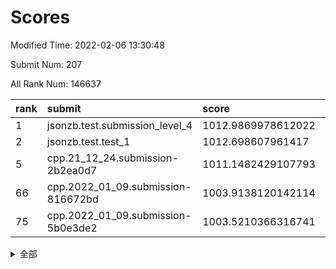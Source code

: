# Scores

Modified Time: 2022-02-06 13:30:48

Submit Num: 207

All Rank Num: 146637

| rank |               submit               |       score        |       sigma        | pk_num |
| :--- | :--------------------------------- | :----------------- | :----------------- | :----- |
| 1    | jsonzb.test.submission_level_4     | 1012.9869978612022 | 0.8177609291135746 | 2839   |
| 2    | jsonzb.test.test_1                 | 1012.698607961417  | 0.7942192142209401 | 2841   |
| 5    | cpp.21_12_24.submission-2b2ea0d7   | 1011.1482429107793 | 0.7724092991983071 | 2834   |
| 66   | cpp.2022_01_09.submission-816672bd | 1003.9138120142114 | 0.7042601291866522 | 2836   |
| 75   | cpp.2022_01_09.submission-5b0e3de2 | 1003.5210366316741 | 0.7138656325996179 | 2836   |


<details>
<summary>全部</summary>

| rank |                 submit                 |       score        |       sigma        | pk_num |
| :--- | :------------------------------------- | :----------------- | :----------------- | :----- |
| 1    | jsonzb.test.submission_level_4         | 1012.9869978612022 | 0.8177609291135746 | 2839   |
| 2    | jsonzb.test.test_1                     | 1012.698607961417  | 0.7942192142209401 | 2841   |
| 3    | gobigger.level_3.submission_level_3_13 | 1011.8242426539526 | 0.7964154561788406 | 2830   |
| 4    | gobigger.level_3.submission_level_3_35 | 1011.4497479541087 | 0.7685380305000564 | 2835   |
| 5    | cpp.21_12_24.submission-2b2ea0d7       | 1011.1482429107793 | 0.7724092991983071 | 2834   |
| 6    | gobigger.level_3.submission_level_3_8  | 1011.1044185489001 | 0.7796878001531926 | 2833   |
| 7    | gobigger.level_3.submission_level_3_46 | 1010.8818220503516 | 0.7583468693502937 | 2836   |
| 8    | gobigger.level_3.submission_level_3_30 | 1010.8597069801317 | 0.7779983362776568 | 2836   |
| 9    | gobigger.level_3.submission_level_3_25 | 1010.8311872056071 | 0.7580596907141857 | 2840   |
| 10   | gobigger.level_3.submission_level_3_40 | 1010.8006618591074 | 0.760790619210127  | 2837   |
| 11   | gobigger.level_3.submission_level_3_45 | 1010.7854552685683 | 0.7706297385888318 | 2831   |
| 12   | gobigger.level_3.submission_level_3_7  | 1010.6998240263792 | 0.7631900733779383 | 2835   |
| 13   | gobigger.level_3.submission_level_3_49 | 1010.6795069427029 | 0.7692505337504398 | 2831   |
| 14   | gobigger.level_3.submission_level_3_5  | 1010.5810014591153 | 0.7632502428341132 | 2836   |
| 15   | gobigger.level_3.submission_level_3_6  | 1010.5670716219246 | 0.7539443659847299 | 2831   |
| 16   | gobigger.level_3.submission_level_3_2  | 1010.5114596609889 | 0.7442657383367989 | 2835   |
| 17   | gobigger.level_3.submission_level_3_37 | 1010.4802939003112 | 0.7546608968437205 | 2835   |
| 18   | gobigger.level_3.submission_level_3_38 | 1010.4439723391536 | 0.7637302133987168 | 2832   |
| 19   | gobigger.level_3.submission_level_3_19 | 1010.267428030153  | 0.7578162656708559 | 2836   |
| 20   | gobigger.level_3.submission_level_3_36 | 1010.184564962519  | 0.7809243718805152 | 2838   |
| 21   | gobigger.level_3.submission_level_3_29 | 1010.1583414179016 | 0.7583015863670306 | 2830   |
| 22   | gobigger.level_3.submission_level_3_1  | 1010.1389260887636 | 0.7349563279041598 | 2821   |
| 23   | gobigger.level_3.submission_level_3_42 | 1010.0800916683114 | 0.7524698071434546 | 2829   |
| 24   | gobigger.level_3.submission_level_3_27 | 1009.9119419507872 | 0.751009067112984  | 2838   |
| 25   | gobigger.level_3.submission_level_3_11 | 1009.8580839189146 | 0.7669432250943712 | 2832   |
| 26   | gobigger.level_3.submission_level_3_3  | 1009.8458586605976 | 0.7460461503472747 | 2832   |
| 27   | gobigger.level_3.submission_level_3_43 | 1009.8360720096066 | 0.752474379494542  | 2835   |
| 28   | gobigger.level_3.submission_level_3_32 | 1009.812955528064  | 0.7617019022612893 | 2828   |
| 29   | gobigger.level_3.submission_level_3_48 | 1009.785105686427  | 0.7785004837210479 | 2835   |
| 30   | gobigger.level_3.submission_level_3_17 | 1009.7717923293835 | 0.7541353587135723 | 2833   |
| 31   | gobigger.level_3.submission_level_3_14 | 1009.6949108126519 | 0.7623917722728649 | 2830   |
| 32   | gobigger.level_3.submission_level_3_44 | 1009.6677260080814 | 0.7317322714256274 | 2834   |
| 33   | gobigger.level_3.submission_level_3_28 | 1009.5995245515267 | 0.7604447621741117 | 2834   |
| 34   | gobigger.level_3.submission_level_3_23 | 1009.5737791479571 | 0.7328250471553117 | 2830   |
| 35   | gobigger.level_3.submission_level_3_33 | 1009.539995124605  | 0.744171737452566  | 2834   |
| 36   | gobigger.level_3.submission_level_3_22 | 1009.5336062905303 | 0.7442377823473707 | 2831   |
| 37   | gobigger.level_3.submission_level_3_12 | 1009.5261024860371 | 0.7515208139847909 | 2827   |
| 38   | gobigger.level_3.submission_level_3_21 | 1009.4416917252411 | 0.7517418226808787 | 2833   |
| 39   | gobigger.level_3.submission_level_3_47 | 1009.4074374024135 | 0.7624284745134134 | 2833   |
| 40   | gobigger.level_3.submission_level_3_41 | 1009.3377894883085 | 0.7284850412575317 | 2832   |
| 41   | gobigger.level_3.submission_level_3_15 | 1009.3083962652581 | 0.7348092649471271 | 2832   |
| 42   | gobigger.level_3.submission_level_3_31 | 1009.2917122436631 | 0.7584279353499284 | 2835   |
| 43   | gobigger.level_3.submission_level_3_39 | 1009.2474454234001 | 0.7465627081570316 | 2831   |
| 44   | gobigger.level_3.submission_level_3_4  | 1009.1833846948683 | 0.733697251875559  | 2836   |
| 45   | gobigger.level_3.submission_level_3_0  | 1009.0327867741511 | 0.7436576347500289 | 2834   |
| 46   | gobigger.level_3.submission_level_3_9  | 1008.9825836500389 | 0.7353751537076254 | 2834   |
| 47   | gobigger.level_3.submission_level_3_16 | 1008.91758646889   | 0.7535963182453411 | 2835   |
| 48   | gobigger.level_3.submission_level_3_18 | 1008.8479566940706 | 0.7442106196251904 | 2834   |
| 49   | gobigger.level_3.submission_level_3_20 | 1008.7957838905304 | 0.748692548795112  | 2832   |
| 50   | gobigger.level_3.submission_level_3_24 | 1008.6892459106058 | 0.7568534777245473 | 2833   |
| 51   | gobigger.level_3.submission_level_3_10 | 1008.6384301226361 | 0.7364639700251302 | 2835   |
| 52   | gobigger.level_3.submission_level_3_34 | 1008.4072238859486 | 0.7422765619384352 | 2835   |
| 53   | gobigger.level_3.submission_level_3_26 | 1008.4023986410076 | 0.7363572643158011 | 2831   |
| 54   | gobigger.level_1.submission_level_1_43 | 1004.7453495533072 | 0.718665528121262  | 2834   |
| 55   | gobigger.level_1.submission_level_1_3  | 1004.592565276094  | 0.7269544597498173 | 2836   |
| 56   | gobigger.level_1.submission_level_1_34 | 1004.5110591493825 | 0.7228760725214751 | 2830   |
| 57   | gobigger.level_1.submission_level_1_11 | 1004.4189199813582 | 0.7210722673193712 | 2827   |
| 58   | gobigger.level_1.submission_level_1_9  | 1004.3457993211142 | 0.7098327453986414 | 2833   |
| 59   | gobigger.level_1.submission_level_1_6  | 1004.336771467162  | 0.7186246366309466 | 2834   |
| 60   | gobigger.level_1.submission_level_1_5  | 1004.1980357941007 | 0.7222984575183408 | 2838   |
| 61   | gobigger.level_1.submission_level_1_33 | 1004.0845915205555 | 0.7164146041760188 | 2831   |
| 62   | gobigger.level_1.submission_level_1_41 | 1004.0235338540786 | 0.7260902054119334 | 2832   |
| 63   | gobigger.level_1.submission_level_1_22 | 1004.0164030071326 | 0.7255856439772779 | 2831   |
| 64   | gobigger.level_1.submission_level_1_12 | 1004.0079300316373 | 0.7289340206909835 | 2834   |
| 65   | gobigger.level_1.submission_level_1_21 | 1003.9193456212014 | 0.7152196710381418 | 2841   |
| 66   | cpp.2022_01_09.submission-816672bd     | 1003.9138120142114 | 0.7042601291866522 | 2836   |
| 67   | gobigger.level_1.submission_level_1_38 | 1003.7324593232154 | 0.715638309527862  | 2831   |
| 68   | gobigger.level_1.submission_level_1_42 | 1003.6757333938316 | 0.7100176587877032 | 2832   |
| 69   | gobigger.level_1.submission_level_1_28 | 1003.6739996328696 | 0.7110026843931639 | 2837   |
| 70   | gobigger.level_1.submission_level_1_1  | 1003.6242087441054 | 0.7251082212573567 | 2837   |
| 71   | gobigger.level_1.submission_level_1_39 | 1003.6134837032689 | 0.7284091593048416 | 2834   |
| 72   | gobigger.level_1.submission_level_1_26 | 1003.6086976158288 | 0.721543993984588  | 2827   |
| 73   | gobigger.level_1.submission_level_1_44 | 1003.5774731329063 | 0.709631376305523  | 2838   |
| 74   | gobigger.level_1.submission_level_1_31 | 1003.5711904300072 | 0.718888238831139  | 2836   |
| 75   | cpp.2022_01_09.submission-5b0e3de2     | 1003.5210366316741 | 0.7138656325996179 | 2836   |
| 76   | gobigger.level_1.submission_level_1_14 | 1003.5118921244463 | 0.719350386659411  | 2833   |
| 77   | gobigger.level_1.submission_level_1_29 | 1003.5052710581668 | 0.7143095234189724 | 2836   |
| 78   | gobigger.level_1.submission_level_1_17 | 1003.46755002007   | 0.7223476790513583 | 2831   |
| 79   | gobigger.level_1.submission_level_1_15 | 1003.4172818517378 | 0.7076674937596565 | 2833   |
| 80   | gobigger.level_1.submission_level_1_27 | 1003.3724995239555 | 0.7203599895635718 | 2834   |
| 81   | gobigger.level_1.submission_level_1_40 | 1003.3381364058146 | 0.7226595677174004 | 2835   |
| 82   | gobigger.level_1.submission_level_1_7  | 1003.2859249698399 | 0.7094463426781795 | 2834   |
| 83   | gobigger.level_1.submission_level_1_47 | 1003.1772039205622 | 0.7167331386858647 | 2838   |
| 84   | gobigger.level_1.submission_level_1_8  | 1003.1516872150595 | 0.7071803532641245 | 2832   |
| 85   | gobigger.level_1.submission_level_1_10 | 1003.0330727656321 | 0.7124388114618139 | 2834   |
| 86   | gobigger.level_1.submission_level_1_19 | 1002.970755438106  | 0.7257037518520913 | 2830   |
| 87   | gobigger.level_1.submission_level_1_25 | 1002.9383129203309 | 0.7197687336697309 | 2834   |
| 88   | gobigger.level_1.submission_level_1_32 | 1002.8243685518667 | 0.7087891655860216 | 2836   |
| 89   | gobigger.level_1.submission_level_1_46 | 1002.8055667961506 | 0.7058914201318387 | 2829   |
| 90   | gobigger.level_1.submission_level_1_23 | 1002.7566490088171 | 0.7058873826846231 | 2833   |
| 91   | gobigger.level_1.submission_level_1_16 | 1002.728946197758  | 0.7084031268487178 | 2830   |
| 92   | gobigger.level_1.submission_level_1_37 | 1002.7203220105481 | 0.7131153254977811 | 2834   |
| 93   | gobigger.level_1.submission_level_1_13 | 1002.6925204790458 | 0.7001972510821527 | 2833   |
| 94   | gobigger.level_1.submission_level_1_35 | 1002.6790896175579 | 0.7089152765900137 | 2828   |
| 95   | gobigger.level_1.submission_level_1_2  | 1002.6582871033554 | 0.7136900814926073 | 2836   |
| 96   | gobigger.level_1.submission_level_1_0  | 1002.5817462759226 | 0.7060523726085048 | 2839   |
| 97   | gobigger.level_1.submission_level_1_4  | 1002.4331346885886 | 0.7138069527025143 | 2837   |
| 98   | gobigger.level_1.submission_level_1_36 | 1002.4307965370227 | 0.71490623715308   | 2834   |
| 99   | gobigger.level_1.submission_level_1_20 | 1002.4176042576012 | 0.6991222883218844 | 2834   |
| 100  | gobigger.level_1.submission_level_1_24 | 1002.3652790603038 | 0.7104421698193772 | 2837   |
| 101  | gobigger.level_1.submission_level_1_49 | 1002.2893265980446 | 0.703757761775999  | 2836   |
| 102  | gobigger.level_1.submission_level_1_18 | 1002.1854914009152 | 0.7178873180319738 | 2830   |
| 103  | gobigger.level_1.submission_level_1_45 | 1001.878245604827  | 0.7093460779216917 | 2832   |
| 104  | gobigger.level_1.submission_level_1_48 | 1001.711478807833  | 0.6941153950588148 | 2840   |
| 105  | gobigger.level_1.submission_level_1_30 | 1001.6595830941602 | 0.7076666575035164 | 2836   |
| 106  | gobigger.random.submission_random_48   | 997.3693009110428  | 0.6992983276392273 | 2832   |
| 107  | gobigger.random.submission_random_41   | 997.2401715129847  | 0.707662805295225  | 2838   |
| 108  | gobigger.random.submission_random_28   | 997.048993502645   | 0.701502074311247  | 2833   |
| 109  | gobigger.random.submission_random_44   | 996.9624032350345  | 0.7104029605189733 | 2838   |
| 110  | gobigger.random.submission_random_7    | 996.9077172785973  | 0.7006023508652455 | 2832   |
| 111  | gobigger.random.submission_random_24   | 996.8959301160156  | 0.7027114689665129 | 2836   |
| 112  | gobigger.random.submission_random_21   | 996.8472859384095  | 0.7025040824689792 | 2831   |
| 113  | gobigger.random.submission_random_32   | 996.8316854386713  | 0.7126456434677512 | 2837   |
| 114  | gobigger.random.submission_random_25   | 996.8115775590265  | 0.7059044962118182 | 2838   |
| 115  | gobigger.random.submission_random_40   | 996.7445623232535  | 0.7019129932121649 | 2828   |
| 116  | gobigger.random.submission_random_46   | 996.6910360412148  | 0.709545945209357  | 2834   |
| 117  | gobigger.random.submission_random_13   | 996.6353443618095  | 0.7040570856434446 | 2837   |
| 118  | gobigger.random.submission_random_9    | 996.5514363050555  | 0.7209461850219905 | 2831   |
| 119  | gobigger.random.submission_random_3    | 996.4896367596647  | 0.7200377504075223 | 2835   |
| 120  | gobigger.random.submission_random_26   | 996.4295811887537  | 0.7076641797867782 | 2834   |
| 121  | gobigger.random.submission_random_18   | 996.4023856413396  | 0.7048016911964945 | 2832   |
| 122  | gobigger.random.submission_random_2    | 996.3728463655106  | 0.6956999320929435 | 2836   |
| 123  | gobigger.random.submission_random_37   | 996.3040363614159  | 0.7027369150635434 | 2823   |
| 124  | gobigger.random.submission_random_35   | 996.1959041272308  | 0.704838712185442  | 2826   |
| 125  | gobigger.random.submission_random_45   | 996.1902576922104  | 0.7124099229390755 | 2832   |
| 126  | gobigger.random.submission_random_17   | 996.1057537016395  | 0.7134864457898887 | 2828   |
| 127  | gobigger.random.submission_random_27   | 996.0785941286596  | 0.7235637331291102 | 2833   |
| 128  | gobigger.random.submission_random_8    | 996.0503106527116  | 0.7156234129625094 | 2836   |
| 129  | gobigger.random.submission_random_42   | 996.0234734282151  | 0.7044717021298473 | 2832   |
| 130  | gobigger.random.submission_random_12   | 995.9515171552773  | 0.7112168061714708 | 2833   |
| 131  | gobigger.random.submission_random_11   | 995.9118329568136  | 0.7181707832581475 | 2840   |
| 132  | gobigger.random.submission_random_10   | 995.8964653820607  | 0.7145218170708367 | 2830   |
| 133  | gobigger.random.submission_random_23   | 995.8744303132427  | 0.7320849490073066 | 2835   |
| 134  | gobigger.random.submission_random_5    | 995.8720386760818  | 0.716606614647366  | 2834   |
| 135  | gobigger.random.submission_random_6    | 995.8692124602384  | 0.6948094527255155 | 2835   |
| 136  | gobigger.random.submission_random_4    | 995.7993594146794  | 0.7143977975728765 | 2837   |
| 137  | gobigger.random.submission_random_47   | 995.7864701738096  | 0.7210718636258604 | 2835   |
| 138  | gobigger.random.submission_random_20   | 995.7291222140265  | 0.7062119828889931 | 2829   |
| 139  | gobigger.random.submission_random_31   | 995.6351538693444  | 0.7147328926356514 | 2836   |
| 140  | gobigger.random.submission_random_38   | 995.5382996604866  | 0.7096280413373418 | 2830   |
| 141  | gobigger.random.submission_random_22   | 995.5379822267436  | 0.7252343021307609 | 2838   |
| 142  | gobigger.random.submission_random_16   | 995.521108329142   | 0.7075949521483437 | 2837   |
| 143  | gobigger.random.submission_random_29   | 995.5151712559206  | 0.7149573686753573 | 2835   |
| 144  | gobigger.random.submission_random_0    | 995.4802005391203  | 0.7047600653569256 | 2835   |
| 145  | gobigger.random.submission_random_39   | 995.397397662372   | 0.7095678087803441 | 2834   |
| 146  | gobigger.random.submission_random_49   | 995.1796271011157  | 0.7158042230123413 | 2838   |
| 147  | gobigger.random.submission_random_15   | 995.0268400290513  | 0.7208919339617554 | 2832   |
| 148  | gobigger.random.submission_random_30   | 994.9933387160256  | 0.7187417161691051 | 2828   |
| 149  | gobigger.random.submission_random_14   | 994.9280696185666  | 0.7192321190742058 | 2834   |
| 150  | gobigger.random.submission_random_43   | 994.8562414648233  | 0.7151452283994504 | 2833   |
| 151  | gobigger.level_2.submission_level_2_24 | 994.840870435093   | 0.7455301252799225 | 2832   |
| 152  | gobigger.random.submission_random_19   | 994.8340313103084  | 0.7204251850449359 | 2831   |
| 153  | gobigger.random.submission_random_36   | 994.7977660448875  | 0.7146678069143683 | 2834   |
| 154  | gobigger.random.submission_random_1    | 994.7556361311537  | 0.7281753262566018 | 2832   |
| 155  | gobigger.random.submission_random_34   | 994.7228030360607  | 0.719607432981903  | 2831   |
| 156  | gobigger.random.submission_random_33   | 994.6855762681071  | 0.7253628837660164 | 2832   |
| 157  | gobigger.level_2.submission_level_2_19 | 994.612140899431   | 0.7229656524833102 | 2839   |
| 158  | gobigger.level_2.submission_level_2_16 | 994.5230309766166  | 0.7202007352283577 | 2833   |
| 159  | gobigger.level_2.submission_level_2_12 | 994.0906369987296  | 0.7307585621139828 | 2839   |
| 160  | gobigger.level_2.submission_level_2_23 | 993.9030314648006  | 0.7251863555552112 | 2830   |
| 161  | gobigger.level_2.submission_level_2_13 | 993.5070385773748  | 0.746441314205704  | 2835   |
| 162  | gobigger.level_2.submission_level_2_30 | 993.424833312197   | 0.7430973812230539 | 2832   |
| 163  | gobigger.level_2.submission_level_2_38 | 993.2712300940457  | 0.7362795188570199 | 2835   |
| 164  | gobigger.level_2.submission_level_2_11 | 993.0570712591265  | 0.7449464062439205 | 2834   |
| 165  | gobigger.level_2.submission_level_2_47 | 992.9969659758328  | 0.7317662372505532 | 2834   |
| 166  | gobigger.level_2.submission_level_2_1  | 992.8610923894138  | 0.723290662138255  | 2835   |
| 167  | gobigger.level_2.submission_level_2_42 | 992.5919469288281  | 0.7367280336910557 | 2832   |
| 168  | gobigger.level_2.submission_level_2_45 | 992.520178677823   | 0.7350027785370031 | 2830   |
| 169  | gobigger.level_2.submission_level_2_9  | 992.4848580563216  | 0.7336967388726903 | 2832   |
| 170  | gobigger.level_2.submission_level_2_36 | 992.446463962299   | 0.7493332923117043 | 2832   |
| 171  | gobigger.level_2.submission_level_2_18 | 992.4297658245293  | 0.7423949158016687 | 2834   |
| 172  | gobigger.level_2.submission_level_2_4  | 992.321833923008   | 0.7557258468745668 | 2827   |
| 173  | gobigger.level_2.submission_level_2_7  | 992.3124303137959  | 0.7334159030424069 | 2836   |
| 174  | gobigger.level_2.submission_level_2_41 | 992.2715743283951  | 0.7475293006274993 | 2832   |
| 175  | gobigger.level_2.submission_level_2_39 | 992.2627553833097  | 0.7722298786622934 | 2839   |
| 176  | gobigger.level_2.submission_level_2_34 | 992.2417985938166  | 0.7437966515105774 | 2834   |
| 177  | gobigger.level_2.submission_level_2_29 | 992.193469552426   | 0.7501852084552315 | 2834   |
| 178  | gobigger.level_2.submission_level_2_0  | 992.1671949578814  | 0.744217952604567  | 2828   |
| 179  | gobigger.level_2.submission_level_2_26 | 992.1626772905846  | 0.7184715794870327 | 2832   |
| 180  | gobigger.level_2.submission_level_2_22 | 992.1565734735852  | 0.7469567811944611 | 2835   |
| 181  | gobigger.level_2.submission_level_2_37 | 992.0784697363645  | 0.741892689859186  | 2835   |
| 182  | gobigger.level_2.submission_level_2_2  | 992.0647413696671  | 0.7388414408476277 | 2834   |
| 183  | gobigger.level_2.submission_level_2_20 | 992.0122833962411  | 0.750271563168917  | 2829   |
| 184  | gobigger.level_2.submission_level_2_14 | 991.936781735266   | 0.7452629230853911 | 2834   |
| 185  | gobigger.level_2.submission_level_2_17 | 991.9314725249372  | 0.7464176337384036 | 2836   |
| 186  | gobigger.level_2.submission_level_2_28 | 991.8902068104135  | 0.7427868120301011 | 2837   |
| 187  | gobigger.level_2.submission_level_2_49 | 991.721832864052   | 0.7426458051204453 | 2835   |
| 188  | gobigger.level_2.submission_level_2_27 | 991.717722005534   | 0.7386604743880324 | 2836   |
| 189  | gobigger.level_2.submission_level_2_15 | 991.7134108504374  | 0.7801607131609798 | 2831   |
| 190  | gobigger.level_2.submission_level_2_48 | 991.6498664644676  | 0.7566199136391073 | 2837   |
| 191  | gobigger.level_2.submission_level_2_43 | 991.5529193834124  | 0.7636898949609868 | 2837   |
| 192  | gobigger.level_2.submission_level_2_31 | 991.5098616669221  | 0.7465427778727816 | 2836   |
| 193  | gobigger.level_2.submission_level_2_25 | 991.4542354011979  | 0.7799398006926851 | 2827   |
| 194  | gobigger.level_2.submission_level_2_10 | 991.4221389103667  | 0.7756449049513573 | 2837   |
| 195  | gobigger.level_2.submission_level_2_35 | 991.1960605795377  | 0.7478962557844387 | 2831   |
| 196  | gobigger.level_2.submission_level_2_6  | 991.1918664336389  | 0.7479027161345099 | 2836   |
| 197  | gobigger.level_2.submission_level_2_40 | 991.1835295070721  | 0.7456255720500007 | 2835   |
| 198  | gobigger.level_2.submission_level_2_44 | 991.1100872827528  | 0.7498581597565398 | 2832   |
| 199  | gobigger.level_2.submission_level_2_46 | 991.0175576883639  | 0.7672042161671595 | 2835   |
| 200  | gobigger.level_2.submission_level_2_33 | 990.9101052811278  | 0.7492081062000184 | 2831   |
| 201  | gobigger.level_2.submission_level_2_21 | 990.7186941776222  | 0.755953182665699  | 2840   |
| 202  | gobigger.level_2.submission_level_2_32 | 990.5659984634826  | 0.7403076471500929 | 2834   |
| 203  | gobigger.level_2.submission_level_2_5  | 990.3116158028712  | 0.7826074636370108 | 2832   |
| 204  | gobigger.level_2.submission_level_2_8  | 990.2503632434432  | 0.7776957488718383 | 2829   |
| 205  | gobigger.level_2.submission_level_2_3  | 990.0364943324126  | 0.7793314388919647 | 2831   |
| 206  | gobigger.none.submission_none_0        | 975.4514068745951  | 1.4000383251754    | 2833   |
| 207  | gobigger.none.submission_none_1        | 974.801283423127   | 1.6017865330331615 | 2834   |

</details>
